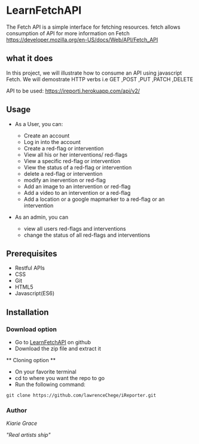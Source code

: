 # LearnFetchAPI
The Fetch API is a simple interface for fetching resources. fetch allows consumption of API 
for more information on Fetch https://developer.mozilla.org/en-US/docs/Web/API/Fetch_API

## what it does
In this project, we will illustrate how to consume an API using javascript Fetch. We will demostrate HTTP verbs i.e GET ,POST ,PUT ,PATCH ,DELETE

API to be used: https://ireporti.herokuapp.com/api/v2/


## Usage

* As a User, you can:
    * Create an account
    * Log in into the account
    * Create a red-flag or intervention
    * View all his or her interventions/ red-flags
    * View a specific red-flag or intervention
    * View the status of a red-flag or intervention
    * delete a red-flag or intervention
    * modify an inervention or red-flag
    * Add an image to an intervention or red-flag
    * Add a video to an intervention or a red-flag
    * Add a location or a google mapmarker to a red-flag or an intervention

* As an admin, you can
    * view all users red-flags and interventions
    * change the status of all red-flags and interventions


## Prerequisites
* Restful APIs
* CSS
* Git
* HTML5
* Javascript(ES6)

## Installation

### Download option

* Go to [LearnFetchAPI](https://github.com/GraceKiarie/LearnFetchAPI) on github
* Download the zip file and extract it


** Cloning option **

* On your favorite terminal
* cd to where you want the repo to go
* Run the following command:

`git clone https://github.com/lawrenceChege/iReporter.git`


### Author

*Kiarie Grace*



*"Real artists ship"*
